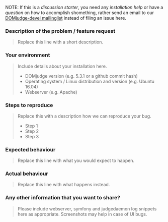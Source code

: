 NOTE: If this is a _discussion starter_, you need any _installation help_ or have a _question_ on how to accomplish shomething,
rather send an email to our 
[DOMjudge-devel mailinglist](https://www.domjudge.org/mailman/listinfo/domjudge-devel)
instead of filing an issue here.

### Description of the problem / feature request
> Replace this line with a short description.

### Your environment
> Include details about your installation here. 
> - DOMjudge version (e.g. 5.3.1 or a github commit hash)
> - Operating system / Linux distribution and version (e.g. Ubuntu 16.04)
> - Webserver (e.g. Apache)

### Steps to reproduce
> Replace this with a description how we can reproduce your bug.
> - Step 1
> - Step 2
> - Step 3

### Expected behaviour
> Replace this line with what you would expect to happen.

### Actual behaviour
> Replace this line with what happens instead.

### Any other information that you want to share?
> Please include webserver, symfony and judgedaemon log snippets here as appropriate.
> Screenshots may help in case of UI bugs.
